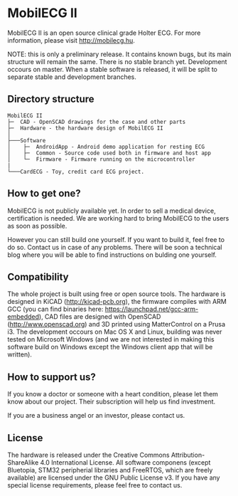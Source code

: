 MobilECG II
===========

MobilECG II is an open source clinical grade Holter ECG. For more information, please visit http://mobilecg.hu.

NOTE: this is only a preliminary release. It contains known bugs, but its main structure will remain the same. There is no stable branch yet. Development occours on master. When a stable software is released, it will be split to separate stable and development branches.

Directory structure
-------------------
```
MobilECG II
├─  CAD - OpenSCAD drawings for the case and other parts
├─  Hardware - the hardware design of MobilECG II
│
├───Software
│    ├─  AndroidApp - Android demo application for resting ECG
│    ├─  Common - Source code used both in firmware and host app
│    └─  Firmware - Firmware running on the microcontroller
|
└───CardECG - Toy, credit card ECG project.

```

How to get one?
---------------

MobilECG is not publicly available yet. In order to sell a medical device, certification is needed. We are working hard to bring MobilECG to the users as soon as possible.

However you can still build one yourself. If you want to build it, feel free to do so. Contact us in case of any problems. There will be soon a technical blog where you will be able to find instructions on bulding one yourself.

Compatibility
-------------

The whole project is built using free or open source tools. The hardware is designed in KiCAD (http://kicad-pcb.org), the firmware compiles with ARM GCC (you can find binaries here: https://launchpad.net/gcc-arm-embedded), CAD files are designed with OpenSCAD (http://www.openscad.org) and 3D printed using MatterControl on a Prusa i3. The development occours on Mac OS X and Linux, building was never tested on Microsoft Windows (and we are not interested in making this software build on Windows except the Windows client app that will be written).

How to support us?
------------------

If you know a doctor or someone with a heart condition, please let them know about our project. Their subscription will help us find investment.

If you are a business angel or an investor, please contact us.

License
-------

The hardware is released under the Creative Commons Attribution-ShareAlike 4.0 International License. All software componens (except Bluetopia, STM32 peripherial libraries and
FreeRTOS, which are freely available) are licensed under the GNU Public License v3. If you have any special license requirements, please feel free to contact us.
